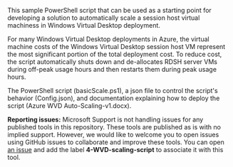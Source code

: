This sample PowerShell script that can be used as a starting point for developing a solution to automatically scale a session host virtual machiness in Windows Virtual Desktop deployment. 

For many Windows Virtual Desktop deployments in Azure, the virtual machine costs of the Windows Virtual Desktop session host VM represent the most significant portion of the total deployment cost. To reduce cost, the script automatically shuts down and de-allocates RDSH server VMs during off-peak usage hours and then restarts them during peak usage hours.

The  PowerShell script (basicScale.ps1), a json file to control the script's behavior (Config.json), and documentation explaining how to deploy the script (Azure WVD Auto-Scaling-v1.docx). 

**Reporting issues:**
Microsoft Support is not handling issues for any published tools in this repository. These tools are published as is with no implied support. However, we would like to welcome you to open issues using GitHub issues to collaborate and improve these tools. You can open [an issue](https://github.com/Azure/rds-templates/issues) and add the label **4-WVD-scaling-script** to associate it with this tool.
